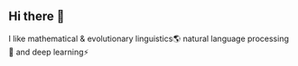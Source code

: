 ## Hi there 👋 
I like mathematical & evolutionary linguistics🌎 natural language processing💬 and deep learning⚡


<!--
**wzkariampuzha/wzkariampuzha** is a ✨ _special_ ✨ repository because its `README.md` (this file) appears on your GitHub profile.
- 🔭 I’m currently working on Natural Language Processing at the [National Center for Advancing Translational Sciences](https://ncats.nih.gov/), one of the 27 [National Institutes of Health](https://www.nih.gov/). My work
- 🌱 I’m currently learning ...
- 👯 I’m looking to collaborate on 
- 🤔 I’m looking for help with ...
- 💬 Ask me about my time working for Congress
- 📫 How to reach me: ...
- ⚡ Fun fact: ...🧠🤖💥
-->
